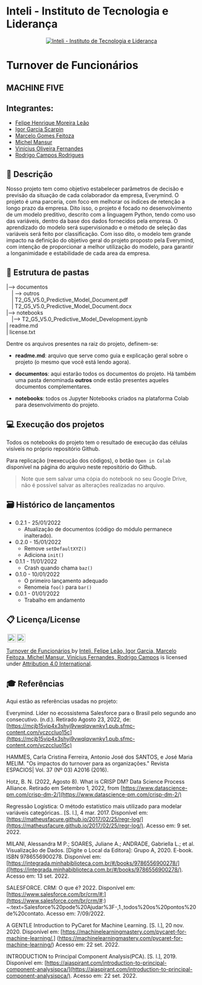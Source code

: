 # Inteli - Instituto de Tecnologia e Liderança 

<p align="center">
<a href= "https://www.inteli.edu.br/"><img src="https://www.inteli.edu.br/wp-content/uploads/2021/08/20172028/marca_1-2.png" alt="Inteli - Instituto de Tecnologia e Liderança" border="0"></a>
</p>

# Turnover de Funcionários

## MACHINE FIVE

## Integrantes: 
- <a href="https://www.linkedin.com/in/felipe-le%C3%A3o-9a8a601a6/">Felipe Henrique Moreira Leão</a> 
- <a href="https://www.linkedin.com/in/igor-garcia-126a1823b/">Igor Garcia Scarpin</a>
- <a href="https://www.linkedin.com/in/marcelofeitoza7/">Marcelo Gomes Feitoza</a>
- <a href="https://www.linkedin.com/in/michel-mansur-26006a219/">Michel Mansur</a> 
- <a href="https://www.linkedin.com/in/vinicius-oliveira-fernandes-627b68168/">Vinícius Oliveira Fernandes</a>
- <a href="https://www.linkedin.com/in/rodrigo-campos-8b70191ab/">Rodrigo Campos Rodrigues</a> 

## 📝 Descrição

Nosso projeto tem como objetivo estabelecer parâmetros de decisão e previsão da situação de cada colaborador da empresa, Everymind. O projeto é uma parceria, com foco em melhorar os índices de retenção a longo prazo da empresa. Dito isso, o projeto é focado no desenvolvimento de um modelo preditivo, descrito com a linguagem Python, tendo como uso das variáveis, dentro da base dos dados fornecidos pela empresa. O aprendizado do modelo será supervisionado e o método de seleção das variáveis será feito por classificação. Com isso dito, o modelo tem grande impacto na definição do objetivo geral do projeto proposto pela Everymind, com intenção de proporcionar a melhor utilização do modelo, para garantir a longanimidade e estabilidade de cada area da empresa.

## 📁 Estrutura de pastas

|--> documentos<br>
  &emsp;| --> outros <br>
  &emsp;| T2_G5_V5.0_Predictive_Model_Document.pdf<br>
  &emsp;| T2_G5_V5.0_Predictive_Model_Document.docx<br>
|--> notebooks<br>
  &emsp;|--> T2_G5_V5.0_Predictive_Model_Development.ipynb<br>
| readme.md<br>
| license.txt

Dentre os arquivos presentes na raiz do projeto, definem-se:

- <b>readme.md</b>: arquivo que serve como guia e explicação geral sobre o projeto (o mesmo que você está lendo agora).

- <b>documentos</b>: aqui estarão todos os documentos do projeto. Há também uma pasta denominada <b>outros</b> onde estão presentes aqueles documentos complementares.

- <b>notebooks</b>: todos os Jupyter Notebooks criados na plataforma Colab para desenvolvimento do projeto.

## 💻 Execução dos projetos

Todos os notebooks do projeto tem o resultado de execução das células visíveis no próprio repositório Github.

Para replicação (reexecução dos códigos), o botão `Open in Colab` disponível na página do arquivo neste repositório do Github.
> Note que sem salvar uma cópia do notebook no seu Google Drive, não é possível salvar as alterações realizadas no arquivo.
## 🗃 Histórico de lançamentos

* 0.2.1 - 25/01/2022
    * Atualização de documentos (código do módulo permanece inalterado).
* 0.2.0 - 15/01/2022
    * Remove `setDefaultXYZ()`
    * Adiciona `init()`
* 0.1.1 - 11/01/2022
    * Crash quando chama `baz()`
* 0.1.0 - 10/01/2022
    * O primeiro lançamento adequado
    * Renomeia `foo()` para `bar()`
* 0.0.1 - 01/01/2022
    * Trabalho em andamento

## 📋 Licença/License

<img style="height:22px!important;margin-left:3px;vertical-align:text-bottom;" src="https://mirrors.creativecommons.org/presskit/icons/cc.svg?ref=chooser-v1"><img style="height:22px!important;margin-left:3px;vertical-align:text-bottom;" src="https://mirrors.creativecommons.org/presskit/icons/by.svg?ref=chooser-v1"><p xmlns:cc="http://creativecommons.org/ns#" xmlns:dct="http://purl.org/dc/terms/"><a property="dct:title" rel="cc:attributionURL" href="https://github.com/Spidus/Teste_Final_1">Turnover de Funcionários </a> by <a rel="cc:attributionURL dct:creator" property="cc:attributionName" href="https://www.yggbrasil.com.br/vr">Inteli, Felipe Leão, Igor Garcia, Marcelo Feitoza, Michel Mansur, Vinícius Fernandes, Rodrigo Campos</a> is licensed under <a href="http://creativecommons.org/licenses/by/4.0/?ref=chooser-v1" target="_blank" rel="license noopener noreferrer" style="display:inline-block;">Attribution 4.0 International</a>.</p>

## 🎓 Referências

Aqui estão as referências usadas no projeto:

Everymind. Líder no ecossistema Salesforce para o Brasil pelo segundo ano consecutivo. (n.d.). Retirado Agosto 23, 2022, de: [https://mcjb15vjp4x3shyj9vwqlqvwnky1.pub.sfmc-content.com/vczccluo15c](https://mcjb15vjp4x3shyj9vwqlqvwnky1.pub.sfmc-content.com/vczccluo15c)

HAMMES, Carla Cristina Ferreira, Antonio José dos SANTOS, e José Maria MELIM. "Os impactos do turnover para as organizações." Revista ESPACIOS| Vol. 37 (Nº 03) A2016 (2016).

Hotz, B. N. (2022, Agosto 8). What is CRISP DM? Data Science Process Alliance. Retirado em Setembro 1, 2022, from [https://www.datascience-pm.com/crisp-dm-2/](https://www.datascience-pm.com/crisp-dm-2/)

 Regressão Logística: O método estatístico mais utilizado para modelar variáveis categóricas.. [S. l.], 4 mar. 2017. Disponível em: [https://matheusfacure.github.io/2017/02/25/regr-log/](https://matheusfacure.github.io/2017/02/25/regr-log/). Acesso em: 9 set. 2022.

MILANI, Alessandra M P.; SOARES, Juliane A.; ANDRADE, Gabriella L.; et al. Visualização de Dados. [Digite o Local da Editora]: Grupo A, 2020. E-book. ISBN 9786556900278. Disponível em: [https://integrada.minhabiblioteca.com.br/#/books/9786556900278/]([https://integrada.minhabiblioteca.com.br/#/books/9786556900278/). Acesso em: 13 set. 2022.

SALESFORCE. CRM: O que é? 2022. Disponível em: [https://www.salesforce.com/br/crm/#:](https://www.salesforce.com/br/crm/#:)
~:text=Salesforce%20pode%20Ajudar%3F-,1.,todos%20os%20pontos%20de%20contato.
Acesso em: 7/09/2022.

A GENTLE Introduction to PyCaret for Machine Learning. [S. l.], 20 nov. 2020. Disponível em: [https://machinelearningmastery.com/pycaret-for-machine-learning/.] (https://machinelearningmastery.com/pycaret-for-machine-learning/) Acesso em: 22 set. 2022.

INTRODUCTION to Principal Component Analysis(PCA). [S. l.], 2019. Disponível em: [https://aiaspirant.com/introduction-to-principal-component-analysispca/](https://aiaspirant.com/introduction-to-principal-component-analysispca/). Acesso em: 22 set. 2022. 
